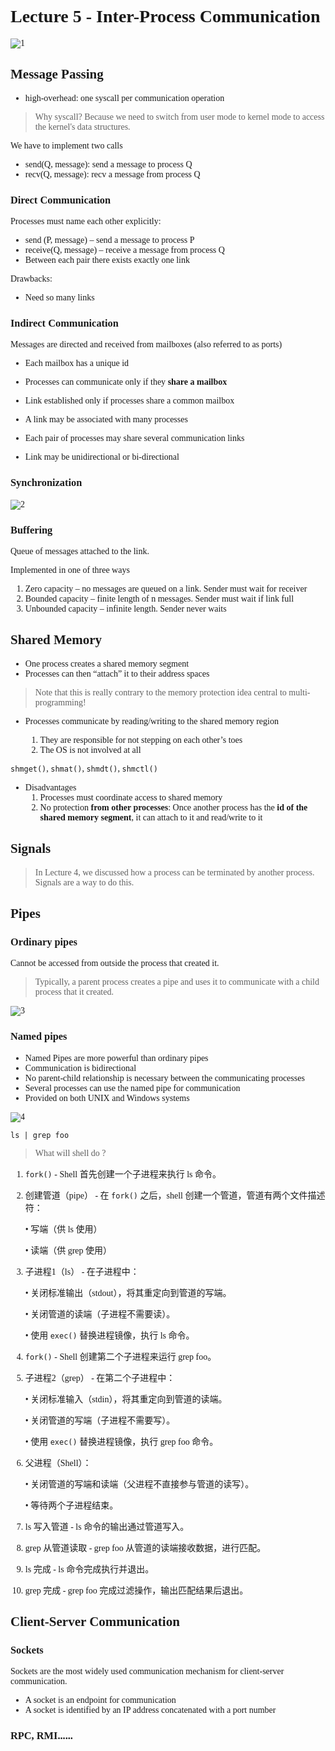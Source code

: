 <font face = "Times New Roman">

# Lecture 5 - Inter-Process Communication

![1](1.png)

## Message Passing

* high-overhead: one syscall per communication operation

> Why syscall? Because we need to switch from user mode to kernel mode to access the kernel's data structures.

We have to implement two calls

* send(Q, message): send a message to process Q
* recv(Q, message): recv a message from process Q

### Direct Communication

Processes must name each other explicitly:

* send (P, message) – send a message to process P
* receive(Q, message) – receive a message from process Q
* Between each pair there exists exactly one link

Drawbacks:

* Need so many links

### Indirect Communication

Messages are directed and received from mailboxes (also referred to as ports)

* Each mailbox has a unique id
* Processes can communicate only if they **share a mailbox**

* Link established only if processes share a common mailbox
* A link may be associated with many processes
* Each pair of processes may share several communication links
* Link may be unidirectional or bi-directional


### Synchronization

![2](2.png)

### Buffering

Queue of messages attached to the link.

Implemented in one of three ways

1. Zero capacity – no messages are queued on a link. Sender must wait for receiver
2. Bounded capacity – finite length of n messages. Sender must wait if link full
3. Unbounded capacity – infinite length. Sender never waits

## Shared Memory

* One process creates a shared memory segment
* Processes can then “attach” it to their address spaces

>Note that this is really contrary to the memory protection idea central to multi-programming!

* Processes communicate by reading/writing to the shared memory region
  
  1. They are responsible for not stepping on each other’s toes
  2. The OS is not involved at all

`shmget()`, `shmat()`, `shmdt()`, `shmctl()`

* Disadvantages
  1. Processes must coordinate access to shared memory
  2. No protection **from other processes**: Once another process has the **id of the shared memory segment**, it can attach to it and read/write to it

## Signals

> In Lecture 4, we discussed how a process can be terminated by another process. Signals are a way to do this.

## Pipes


### Ordinary pipes 
Cannot be accessed from outside the process that created it. 

>Typically, a parent process creates a pipe and uses it to communicate with a child process that it created.

![3](3.png)

### Named pipes 

* Named Pipes are more powerful than ordinary pipes
* Communication is bidirectional
* No parent-child relationship is necessary between the communicating processes
* Several processes can use the named pipe for communication
* Provided on both UNIX and Windows systems

![4](4.png)

`ls | grep foo`

> What will shell do ?

1.	`fork()` - Shell 首先创建一个子进程来执行 ls 命令。
2.	创建管道（pipe） - 在 `fork()` 之后，shell 创建一个管道，管道有两个文件描述符：

	•	写端（供 ls 使用）

	•	读端（供 grep 使用）

3.	子进程1（ls） - 在子进程中：

	•	关闭标准输出（stdout），将其重定向到管道的写端。

	•	关闭管道的读端（子进程不需要读）。

	•	使用 `exec()` 替换进程镜像，执行 ls 命令。

4.	`fork()` - Shell 创建第二个子进程来运行 grep foo。
5.	子进程2（grep） - 在第二个子进程中：

	•	关闭标准输入（stdin），将其重定向到管道的读端。

	•	关闭管道的写端（子进程不需要写）。

	•	使用 `exec()` 替换进程镜像，执行 grep foo 命令。
6.	父进程（Shell）：

	•	关闭管道的写端和读端（父进程不直接参与管道的读写）。
	
	•	等待两个子进程结束。

7.	ls 写入管道 - ls 命令的输出通过管道写入。
8.	grep 从管道读取 - grep foo 从管道的读端接收数据，进行匹配。
9.	ls 完成 - ls 命令完成执行并退出。
10.	grep 完成 - grep foo 完成过滤操作，输出匹配结果后退出。

## Client-Server Communication

### Sockets

Sockets are the most widely used communication mechanism for client-server communication.

* A socket is an endpoint for communication
* A socket is identified by an IP address concatenated with a port number

### RPC, RMI......
</font>